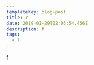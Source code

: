 ```yaml
---
templateKey: blog-post
title: r
date: 2019-01-29T02:03:54.456Z
description: f
tags:
  - f
---
```

f
